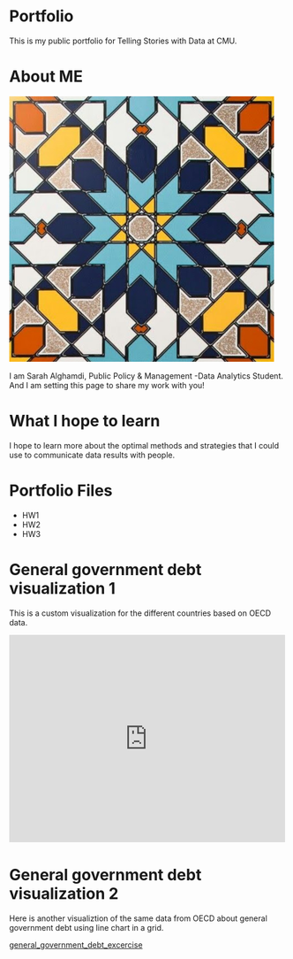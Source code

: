 # Portfolio
This is my public portfolio for Telling Stories with Data at CMU.

# About ME
![alt text](profile.jpg "Profile Photo")


I am Sarah Alghamdi, Public Policy & Management -Data Analytics Student. And I am setting this page to share my work with you!

# What I hope to learn
I hope to learn more about the optimal methods and strategies that I could use to communicate data results with people. 

# Portfolio Files 
* HW1
* HW2
* HW3

# General government debt visualization 1
This is a custom visualization for the different countries based on OECD data.  
<iframe src="https://data.oecd.org/chart/6XO7" width="500" height="375" style="border: 0" mozallowfullscreen="true" webkitallowfullscreen="true" allowfullscreen="true"><a href="https://data.oecd.org/chart/6XO7" target="_blank">OECD Chart: General government debt, Total, % of GDP, Annual, 2021</a></iframe>

# General government debt visualization 2
Here is another visualiztion of the same data from OECD about general government debt using line chart in a grid. 
<div class="flourish-embed flourish-chart" data-src="visualisation/12559701"><script src="https://public.flourish.studio/resources/embed.js"></script></div>

[general_government_debt_excercise](general_government_debt_excercise.md)
